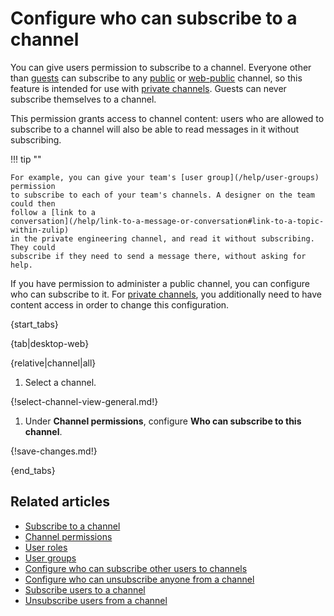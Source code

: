 # Configure who can subscribe to a channel

You can give users permission to subscribe to a channel. Everyone other than
[guests](/help/guest-users) can subscribe to any
[public](/help/channel-permissions#public-channels) or
[web-public](/help/channel-permissions#web-public-channels) channel, so this
feature is intended for use with [private
channels](/help/channel-permissions#private-channels). Guests can never
subscribe themselves to a channel.

This permission grants access to channel content: users who are allowed to
subscribe to a channel will also be able to read messages in it without
subscribing.

!!! tip ""

    For example, you can give your team's [user group](/help/user-groups) permission
    to subscribe to each of your team's channels. A designer on the team could then
    follow a [link to a
    conversation](/help/link-to-a-message-or-conversation#link-to-a-topic-within-zulip)
    in the private engineering channel, and read it without subscribing. They could
    subscribe if they need to send a message there, without asking for help.

If you have permission to administer a public channel, you can configure who can
subscribe to it. For [private
channels](/help/channel-permissions#private-channels), you additionally need to
have content access in order to change this configuration.

{start_tabs}

{tab|desktop-web}

{relative|channel|all}

1. Select a channel.

{!select-channel-view-general.md!}

1. Under **Channel permissions**, configure **Who can subscribe to this
   channel**.

{!save-changes.md!}

{end_tabs}

## Related articles

* [Subscribe to a channel](/help/introduction-to-channels#browse-and-subscribe-to-channels)
* [Channel permissions](/help/channel-permissions)
* [User roles](/help/user-roles)
* [User groups](/help/user-groups)
* [Configure who can subscribe other users to channels](/help/configure-who-can-invite-to-channels)
* [Configure who can unsubscribe anyone from a channel](/help/configure-who-can-unsubscribe-others)
* [Subscribe users to a channel](/help/subscribe-users-to-a-channel)
* [Unsubscribe users from a channel](/help/unsubscribe-users-from-a-channel)

